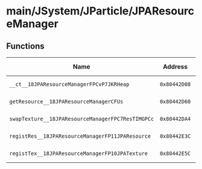 # main/JSystem/JParticle/JPAResourceManager

## Functions

| Name | Address | Match % |
|------|---------|---------|
| `__ct__18JPAResourceManagerFPCvP7JKRHeap` | `0x80442D08` | :x: (0.0%) |
| `getResource__18JPAResourceManagerCFUs` | `0x80442D60` | :x: (0.0%) |
| `swapTexture__18JPAResourceManagerFPC7ResTIMGPCc` | `0x80442DA4` | :x: (0.0%) |
| `registRes__18JPAResourceManagerFP11JPAResource` | `0x80442E3C` | :x: (0.0%) |
| `registTex__18JPAResourceManagerFP10JPATexture` | `0x80442E5C` | :x: (0.0%) |